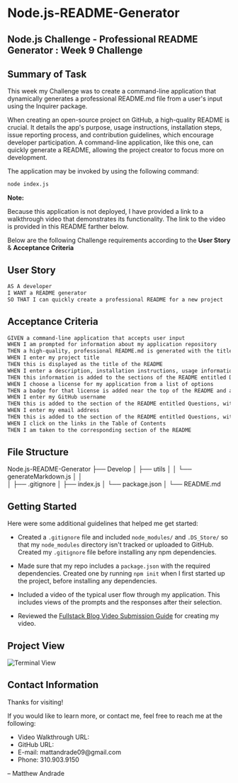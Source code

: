 # Node.js-README-Generator


## Node.js Challenge - Professional README Generator : Week 9 Challenge


## Summary of Task
This week my Challenge was to create a command-line application that dynamically generates a professional README.md file from a user's input using the Inquirer package.

When creating an open-source project on GitHub, a high-quality README is crucial. It details the app's purpose, usage instructions, installation steps, issue reporting process, and contribution guidelines, which encourage developer participation. A command-line application, like this one, can quickly generate a README, allowing the project creator to focus more on development.

The application may be invoked by using the following command:

```bash
node index.js
```

**Note:** 

Because this application is not deployed, I have provided a link to a walkthrough video that demonstrates its functionality. The link to the video is provided in this README farther below.

Below are the following Challenge requirements according to the 
**User Story** & **Acceptance Criteria**

## User Story

```md
AS A developer
I WANT a README generator
SO THAT I can quickly create a professional README for a new project
```

## Acceptance Criteria

```md
GIVEN a command-line application that accepts user input
WHEN I am prompted for information about my application repository
THEN a high-quality, professional README.md is generated with the title of my project and sections entitled Description, Table of Contents, Installation, Usage, License, Contributing, Tests, and Questions
WHEN I enter my project title
THEN this is displayed as the title of the README
WHEN I enter a description, installation instructions, usage information, contribution guidelines, and test instructions
THEN this information is added to the sections of the README entitled Description, Installation, Usage, Contributing, and Tests
WHEN I choose a license for my application from a list of options
THEN a badge for that license is added near the top of the README and a notice is added to the section of the README entitled License that explains which license the application is covered under
WHEN I enter my GitHub username
THEN this is added to the section of the README entitled Questions, with a link to my GitHub profile
WHEN I enter my email address
THEN this is added to the section of the README entitled Questions, with instructions on how to reach me with additional questions
WHEN I click on the links in the Table of Contents
THEN I am taken to the corresponding section of the README
```


## File Structure

Node.js-README-Generator
├── Develop
│   ├── utils
│   │   └── generateMarkdown.js
│   │   
│   ├── .gitignore
│   ├── index.js
│   └── package.json
│
└── README.md

## Getting Started

Here were some additional guidelines that helped me get started:


* Created a `.gitignore` file and included `node_modules/` and `.DS_Store/` so that my `node_modules` directory isn't tracked or uploaded to GitHub. Created my `.gitignore` file before installing any npm dependencies.

* Made sure that my repo includes a `package.json` with the required dependencies. Created one by running `npm init` when I first started up the project, before installing any dependencies.

* Included a video of the typical user flow through my application. This includes views of the prompts and the responses after their selection.

* Reviewed the [Fullstack Blog Video Submission Guide](https://coding-boot-camp.github.io/full-stack/computer-literacy/video-submission-guide) for creating my video.

## Project View

![Terminal View](<./assets/images/>)


## Contact Information
Thanks for visiting!

If you would like to learn more, or contact me, feel free to reach me at the following:

<ul>
    <li>Video Walkthrough URL:  </li>
    <li>GitHub URL:  </li>
    <li>E-mail: mattandrade09@gmail.com </li>
    <li>Phone: 310.903.9150</li>
</ul>

<p>
<footer> &ndash; Matthew Andrade</footer>
</p>